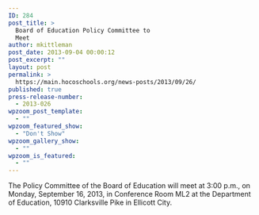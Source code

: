 ```yaml
---
ID: 284
post_title: >
  Board of Education Policy Committee to
  Meet
author: mkittleman
post_date: 2013-09-04 00:00:12
post_excerpt: ""
layout: post
permalink: >
  https://main.hocoschools.org/news-posts/2013/09/26/
published: true
press-release-number:
  - 2013-026
wpzoom_post_template:
  - ""
wpzoom_featured_show:
  - "Don't Show"
wpzoom_gallery_show:
  - ""
wpzoom_is_featured:
  - ""
---
```

The Policy Committee of the Board of Education will meet at 3:00 p.m., on Monday, September 16, 2013, in Conference Room ML2 at the Department of Education, 10910 Clarksville Pike in Ellicott City.